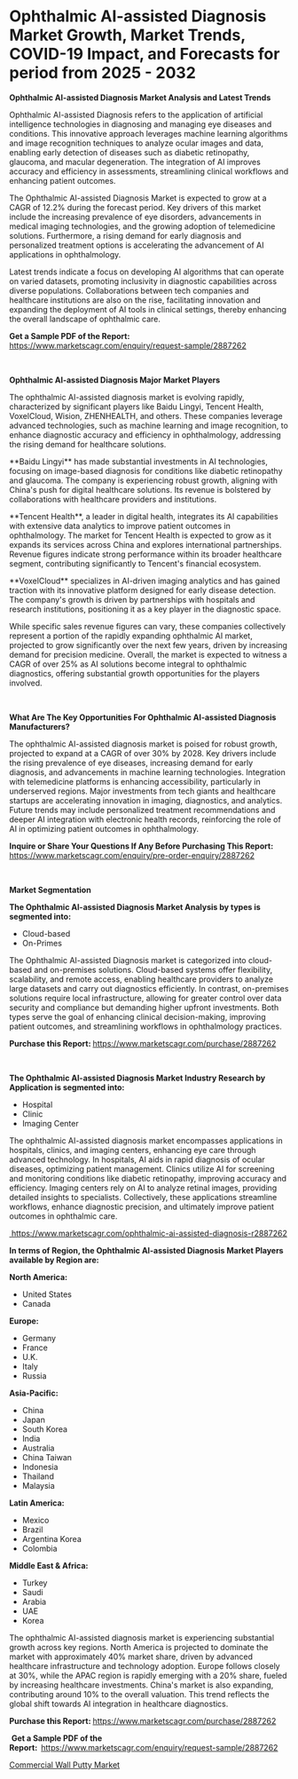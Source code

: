 <p><h1>Ophthalmic AI-assisted Diagnosis Market Growth, Market Trends, COVID-19 Impact, and Forecasts for period from 2025 - 2032</h1></p><p><strong>Ophthalmic AI-assisted Diagnosis Market Analysis and Latest Trends</strong></p>
<p><p>Ophthalmic AI-assisted Diagnosis refers to the application of artificial intelligence technologies in diagnosing and managing eye diseases and conditions. This innovative approach leverages machine learning algorithms and image recognition techniques to analyze ocular images and data, enabling early detection of diseases such as diabetic retinopathy, glaucoma, and macular degeneration. The integration of AI improves accuracy and efficiency in assessments, streamlining clinical workflows and enhancing patient outcomes.</p><p>The Ophthalmic AI-assisted Diagnosis Market is expected to grow at a CAGR of 12.2% during the forecast period. Key drivers of this market include the increasing prevalence of eye disorders, advancements in medical imaging technologies, and the growing adoption of telemedicine solutions. Furthermore, a rising demand for early diagnosis and personalized treatment options is accelerating the advancement of AI applications in ophthalmology.</p><p>Latest trends indicate a focus on developing AI algorithms that can operate on varied datasets, promoting inclusivity in diagnostic capabilities across diverse populations. Collaborations between tech companies and healthcare institutions are also on the rise, facilitating innovation and expanding the deployment of AI tools in clinical settings, thereby enhancing the overall landscape of ophthalmic care.</p></p>
<p><strong>Get a Sample PDF of the Report:&nbsp;</strong> <a href="https://www.marketscagr.com/enquiry/request-sample/2887262?utm_campaign=2116&utm_medium=2&utm_source=Github&utm_content=ia&utm_term=14032025&utm_id=ophthalmic-ai-assisted-diagnosis">https://www.marketscagr.com/enquiry/request-sample/2887262</a></p>
<p>&nbsp;</p>
<p><strong>Ophthalmic AI-assisted Diagnosis Major Market Players</strong></p>
<p><p>The ophthalmic AI-assisted diagnosis market is evolving rapidly, characterized by significant players like Baidu Lingyi, Tencent Health, VoxelCloud, Wision, ZHENHEALTH, and others. These companies leverage advanced technologies, such as machine learning and image recognition, to enhance diagnostic accuracy and efficiency in ophthalmology, addressing the rising demand for healthcare solutions.</p><p>**Baidu Lingyi** has made substantial investments in AI technologies, focusing on image-based diagnosis for conditions like diabetic retinopathy and glaucoma. The company is experiencing robust growth, aligning with China's push for digital healthcare solutions. Its revenue is bolstered by collaborations with healthcare providers and institutions.</p><p>**Tencent Health**, a leader in digital health, integrates its AI capabilities with extensive data analytics to improve patient outcomes in ophthalmology. The market for Tencent Health is expected to grow as it expands its services across China and explores international partnerships. Revenue figures indicate strong performance within its broader healthcare segment, contributing significantly to Tencent's financial ecosystem.</p><p>**VoxelCloud** specializes in AI-driven imaging analytics and has gained traction with its innovative platform designed for early disease detection. The company's growth is driven by partnerships with hospitals and research institutions, positioning it as a key player in the diagnostic space.</p><p>While specific sales revenue figures can vary, these companies collectively represent a portion of the rapidly expanding ophthalmic AI market, projected to grow significantly over the next few years, driven by increasing demand for precision medicine. Overall, the market is expected to witness a CAGR of over 25% as AI solutions become integral to ophthalmic diagnostics, offering substantial growth opportunities for the players involved.</p></p>
<p>&nbsp;</p>
<p><strong>What Are The Key Opportunities For Ophthalmic AI-assisted Diagnosis Manufacturers?</strong></p>
<p><p>The ophthalmic AI-assisted diagnosis market is poised for robust growth, projected to expand at a CAGR of over 30% by 2028. Key drivers include the rising prevalence of eye diseases, increasing demand for early diagnosis, and advancements in machine learning technologies. Integration with telemedicine platforms is enhancing accessibility, particularly in underserved regions. Major investments from tech giants and healthcare startups are accelerating innovation in imaging, diagnostics, and analytics. Future trends may include personalized treatment recommendations and deeper AI integration with electronic health records, reinforcing the role of AI in optimizing patient outcomes in ophthalmology.</p></p>
<p><strong>Inquire or Share Your Questions If Any Before Purchasing This Report:</strong> <a href="https://www.marketscagr.com/enquiry/pre-order-enquiry/2887262?utm_campaign=2116&utm_medium=2&utm_source=Github&utm_content=ia&utm_term=14032025&utm_id=ophthalmic-ai-assisted-diagnosis">https://www.marketscagr.com/enquiry/pre-order-enquiry/2887262</a></p>
<p>&nbsp;</p>
<p><strong>Market Segmentation</strong></p>
<p><strong>The Ophthalmic AI-assisted Diagnosis Market Analysis by types is segmented into:</strong></p>
<p><ul><li>Cloud-based</li><li>On-Primes</li></ul></p>
<p><p>The Ophthalmic AI-assisted Diagnosis market is categorized into cloud-based and on-premises solutions. Cloud-based systems offer flexibility, scalability, and remote access, enabling healthcare providers to analyze large datasets and carry out diagnostics efficiently. In contrast, on-premises solutions require local infrastructure, allowing for greater control over data security and compliance but demanding higher upfront investments. Both types serve the goal of enhancing clinical decision-making, improving patient outcomes, and streamlining workflows in ophthalmology practices.</p></p>
<p><strong>Purchase this Report:&nbsp;</strong><a href="https://www.marketscagr.com/purchase/2887262?utm_campaign=2116&utm_medium=2&utm_source=Github&utm_content=ia&utm_term=14032025&utm_id=ophthalmic-ai-assisted-diagnosis">https://www.marketscagr.com/purchase/2887262</a></p>
<p>&nbsp;</p>
<p><strong>The Ophthalmic AI-assisted Diagnosis Market Industry Research by Application is segmented into:</strong></p>
<p><ul><li>Hospital</li><li>Clinic</li><li>Imaging Center</li></ul></p>
<p><p>The ophthalmic AI-assisted diagnosis market encompasses applications in hospitals, clinics, and imaging centers, enhancing eye care through advanced technology. In hospitals, AI aids in rapid diagnosis of ocular diseases, optimizing patient management. Clinics utilize AI for screening and monitoring conditions like diabetic retinopathy, improving accuracy and efficiency. Imaging centers rely on AI to analyze retinal images, providing detailed insights to specialists. Collectively, these applications streamline workflows, enhance diagnostic precision, and ultimately improve patient outcomes in ophthalmic care.</p></p>
<p><a href="https://www.marketscagr.com/ophthalmic-ai-assisted-diagnosis-r2887262?utm_campaign=2116&utm_medium=2&utm_source=Github&utm_content=ia&utm_term=14032025&utm_id=ophthalmic-ai-assisted-diagnosis">&nbsp;https://www.marketscagr.com/ophthalmic-ai-assisted-diagnosis-r2887262</a></p>
<p><strong>In terms of Region, the Ophthalmic AI-assisted Diagnosis Market Players available by Region are:</strong></p>
<p>
    <p> <strong> North America: </strong>
        <ul>
            <li>United States</li>
            <li>Canada</li>
        </ul>
        </p> 
    <p> <strong> Europe: </strong>
        <ul>
            <li>Germany</li>
            <li>France</li>
            <li>U.K.</li>
            <li>Italy</li>
            <li>Russia</li>
        </ul>
        </p> 
    <p> <strong> Asia-Pacific: </strong>
        <ul>
            <li>China</li>
            <li>Japan</li>
            <li>South Korea</li>
            <li>India</li>
            <li>Australia</li>
            <li>China Taiwan</li>
            <li>Indonesia</li>
            <li>Thailand</li>
            <li>Malaysia</li>
        </ul>
        </p> 
    <p> <strong> Latin America: </strong>
        <ul>
            <li>Mexico</li>
            <li>Brazil</li>
            <li>Argentina Korea</li>
            <li>Colombia</li>
        </ul>
        </p> 
    <p> <strong> Middle East & Africa: </strong>
        <ul>
            <li>Turkey</li>
            <li>Saudi</li>
            <li>Arabia</li>
            <li>UAE</li>
            <li>Korea</li>
        </ul>
    </p>
    </p>
<p><p>The ophthalmic AI-assisted diagnosis market is experiencing substantial growth across key regions. North America is projected to dominate the market with approximately 40% market share, driven by advanced healthcare infrastructure and technology adoption. Europe follows closely at 30%, while the APAC region is rapidly emerging with a 20% share, fueled by increasing healthcare investments. China's market is also expanding, contributing around 10% to the overall valuation. This trend reflects the global shift towards AI integration in healthcare diagnostics.</p></p>
<p><strong>Purchase this Report: </strong><a href="https://www.marketscagr.com/purchase/2887262?utm_campaign=2116&utm_medium=2&utm_source=Github&utm_content=ia&utm_term=14032025&utm_id=ophthalmic-ai-assisted-diagnosis">https://www.marketscagr.com/purchase/2887262</a></p>
<p>&nbsp;<strong>Get a Sample PDF of the Report:&nbsp;&nbsp;</strong><a href="https://www.marketscagr.com/enquiry/request-sample/2887262?utm_campaign=2116&utm_medium=2&utm_source=Github&utm_content=ia&utm_term=14032025&utm_id=ophthalmic-ai-assisted-diagnosis">https://www.marketscagr.com/enquiry/request-sample/2887262</a></p>
<p><strong></strong></p>
<p><p><a href="https://github.com/luckyshygirl/Market-Research-Report-List-7/blob/main/commercial-wall-putty-market.md?utm_campaign=2116&utm_medium=2&utm_source=Github&utm_content=ia&utm_term=14032025&utm_id=ophthalmic-ai-assisted-diagnosis">Commercial Wall Putty Market</a></p></p>